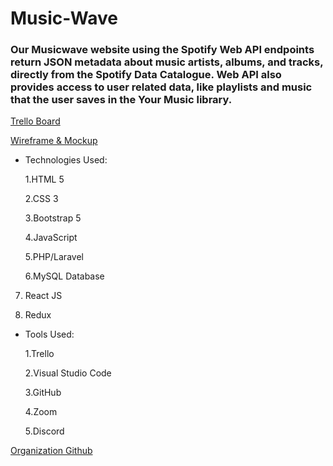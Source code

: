 # Music-Wave
### Our Musicwave website using the Spotify Web API endpoints return JSON metadata about music artists, albums, and tracks, directly from the Spotify Data Catalogue. Web API also provides access to user related data, like playlists and music that the user saves in the Your Music library.


[Trello Board](https://trello.com/b/EJykAHz8/music-react-project)

[Wireframe & Mockup](https://www.figma.com/file/nf7SoSAJizkSWILPQOEE26/Untitled?node-id=0%3A1&t=DA6wTo4nGS6lzl2a-0)


- Technologies Used:

   1.HTML 5
   
  2.CSS 3 
  
  3.Bootstrap 5
  
  4.JavaScript
  
   
  5.PHP/Laravel
  
  6.MySQL Database

7. React JS

8. Redux
  
  
  
  
- Tools Used:

  1.Trello
  
  2.Visual Studio Code
  
  3.GitHub
  
  4.Zoom
  
  5.Discord
  
 


[Organization Github](https://github.com/Music-Redux)

